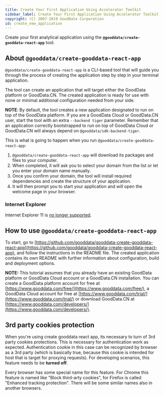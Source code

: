 ```yaml
---
title: Create Your First Application Using Accelerator Toolkit
sidebar_label: Create Your First Application Using Accelerator Toolkit
copyright: (C) 2007-2019 GoodData Corporation
id: create_new_application
---
```


Create your first analytical application using the **`@gooddata/create-gooddata-react-app`** tool.

## About `@gooddata/create-gooddata-react-app`

`@gooddata/create-gooddata-react-app` is a CLI-based tool that will guide you through the process of creating the application
step by step in your terminal application.

The tool can create an application that will target either the GoodData platform or GoodData.CN.
The created application is ready for use with none or minimal additional configuration needed from your side.

**NOTE**: By default, the tool creates a new application designated to run on top of the GoodData platform. If you are a
GoodData Cloud or GoodData.CN user, start the tool with an extra `--backend tiger` parameter. Remember that an application correctly
bootstrapped to run on top of GoodData Cloud or GoodData.CN will always depend on `@gooddata/sdk-backend-tiger`.

This is what is going to happen when you run `@gooddata/create-gooddata-react-app`:

1. `@gooddata/create-gooddata-react-app` will download its packages and files to your computer.
2. When completed, it will ask you to select your domain from the list or let you enter your domain name manually.
3. Once you confirm your domain, the tool will install required dependencies and create the structure of your application.
4. It will then prompt you to start your application and will open the welcome page in your browser.

### Internet Explorer
Internet Explorer 11 is [no longer supported](https://help.gooddata.com/pages/viewpage.action?pageId=86775029).

## How to use `@gooddata/create-gooddata-react-app`

To start, go to [https://github.com/gooddata/gooddata-create-gooddata-react-app](https://github.com/gooddata/gooddata-create-gooddata-react-app), and follow the instructions in the README file.
The created application contains its own README with further information about configuration, build and deployment options.

**NOTE:** This tutorial assumes that you already have an existing GoodData platform or GoodData Cloud account or a GoodData.CN installation.
You can create a GoodData platform account for free at [https://www.gooddata.com/free/](https://www.gooddata.com/free/), a GoodData Cloud account for free at [https://www.gooddata.com/trial/](https://www.gooddata.com/trial/) or download
GoodData.CN at [https://www.gooddata.com/developers/](https://www.gooddata.com/developers/).

## 3rd party cookies protection

When you're using create gooddata react app, its necessary to turn of 3rd party cookies protections. This is necessary for authentication
work as expected. Authentication cookie in this case can be recognized by browser as a 3rd party (which is basically true, because this cookie
is intended for host that is target for proxying requests). For developing scenarios, this feature needs to be **turned off**.

Every browser has some special name for this feature. For Chrome this feature is named like "Block third-arty cookies", for Firefox is called "Enhanced
tracking protection". There will be some similar names also in another browsers.
